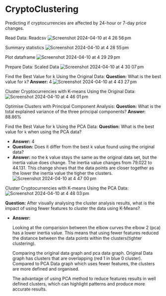 # CryptoClustering

Predicting if cryptocurrencies are affected by 24-hour or 7-day price changes.

Read Data:
Readcsv
![Screenshot 2024-04-10 at 4 26 56 pm](https://github.com/patricb98/CryptoClustering/assets/145084886/b0c4cf82-63f5-4045-8355-f79902618d7f)

Summary statistics 
![Screenshot 2024-04-10 at 4 28 55 pm](https://github.com/patricb98/CryptoClustering/assets/145084886/79d48654-db74-48ac-9cee-b1df70a8066d)

Plot dataframe
![Screenshot 2024-04-10 at 4 29 29 pm](https://github.com/patricb98/CryptoClustering/assets/145084886/2652fe20-5b5b-4479-8a9d-b1c51d6bba96)

Prepare Data:
Scaled Data
![Screenshot 2024-04-10 at 4 30 07 pm](https://github.com/patricb98/CryptoClustering/assets/145084886/f003d40c-44f7-49d6-bd3c-91cca6672cc2)

Find the Best Value for k Using the Original Data:
**Question:** What is the best value for `k`?
**Answer:** 4
![Screenshot 2024-04-10 at 4 43 27 pm](https://github.com/patricb98/CryptoClustering/assets/145084886/e7c2a61f-d700-4a7f-bf0a-77e4e456c248)

Cluster Cryptocurrencies with K-means Using the Original Data:
![Screenshot 2024-04-10 at 4 46 01 pm](https://github.com/patricb98/CryptoClustering/assets/145084886/0da3fd7d-ddae-4dc7-8f73-1b061dfe8e82)

Optimise Clusters with Principal Component Analysis:
**Question:** What is the total explained variance of the three principal components?
**Answer:** 88.86%

Find the Best Value for k Using the PCA Data:
**Question:** What is the best value for `k` when using the PCA data?
* **Answer:** 4
* **Question:** Does it differ from the best k value found using the original data?
* **Answer:** no the k value stays the same as the original data set, but the inertia value does change. The inertia value changes from 79.022 to 44.131. This change shows that the data points are closer together as the lower the inertia value the tigher the clusters. 
![Screenshot 2024-04-10 at 4 47 00 pm](https://github.com/patricb98/CryptoClustering/assets/145084886/644fcb97-94dd-4527-9fb2-81ccf57206a3)

Cluster Cryptocurrencies with K-means Using the PCA Data:
![Screenshot 2024-04-10 at 4 48 03 pm](https://github.com/patricb98/CryptoClustering/assets/145084886/7fc126ea-20a5-4f69-a422-23ff75f88d95)
 
**Question:** After visually analysing the cluster analysis results, what is the impact of using fewer features to cluster the data using K-Means?
* **Answer:** 
  
  Looking at the comparision between the elbow curves the elbow 2 (pca) has a lower inertia value. This means that using fewer features reduced the distance between the data points within the clusters(tighter clustering).

  Comparing the original data graph and pca data graph. Original Data graph has clusters that are overlapping (red 1 in blue 0 cluster). Compared to PCA Data graph which uses fewer features, the clusters are more defined and organised. 

  The advantage of using PCA method to reduce features results in well defined clusters, which can highlight patterns and produce more accurate results. 


